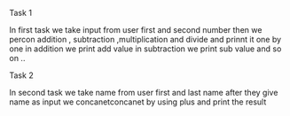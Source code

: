 Task 1

In first task we take input from user first and second number 
then we percon addition , subtraction ,multiplication and divide and prinnt
it one by one in addition we print add value in subtraction we print sub value and so on ..

Task 2

In second task we take name from user first and last name 
after they give name as input we concanetconcanet by using plus and print the result 
